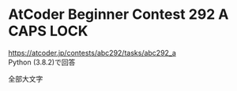 # AtCoder Beginner Contest 292 A CAPS LOCK  
https://atcoder.jp/contests/abc292/tasks/abc292_a  
Python (3.8.2)で回答  

全部大文字
